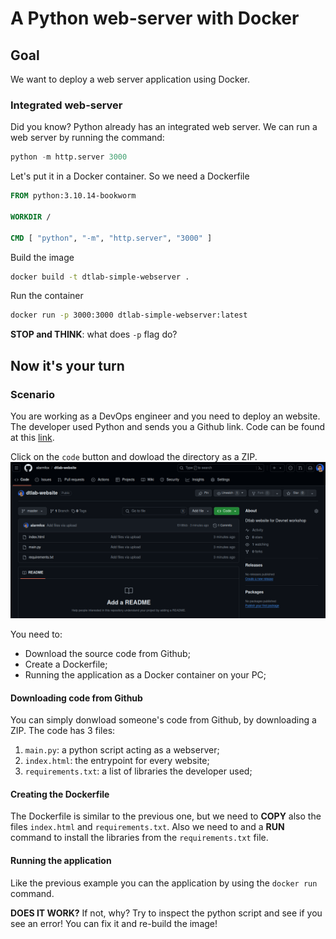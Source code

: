 # A Python web-server with Docker

## Goal
We want to deploy a web server application using Docker.

### Integrated web-server
Did you know? Python already has an integrated web server.
We can run a web server by running the command:

```py
python -m http.server 3000
```

Let's put it in a Docker container. So we need a Dockerfile

```dockerfile
FROM python:3.10.14-bookworm

WORKDIR /

CMD [ "python", "-m", "http.server", "3000" ]

```

Build the image
```sh 
docker build -t dtlab-simple-webserver .
```

Run the container
```sh 
docker run -p 3000:3000 dtlab-simple-webserver:latest
```

**STOP and THINK**: what does `-p` flag do?

## Now it's your turn

### Scenario
You are working as a DevOps engineer and you need to deploy an website. The developer
used Python and sends you a Github link. Code can be found at this [link](https://github.com/alarmfox/dtlab-website). 

Click on the `code` button and dowload the directory as a ZIP.
![Code](./images/dtlab-site.png)

You need to:
* Download the source code from Github;
* Create a Dockerfile;
* Running the application as a Docker container on your PC;

#### Downloading code from Github
You can simply donwload someone's code from Github, by downloading a ZIP.
The code has 3 files: 
1. `main.py`: a python script acting as a webserver;
2. `index.html`: the entrypoint for every website;
3. `requirements.txt`: a list of libraries the developer used;

#### Creating the Dockerfile
The Dockerfile is similar to the previous one, but we need to **COPY** also 
the files `index.html` and `requirements.txt`. Also we need to and a **RUN** 
command to install the libraries from the `requirements.txt` file.

#### Running the application
Like the previous example you can the application by using the `docker run` command.

**DOES IT WORK?** If not, why? Try to inspect the python script and see if you see an error!
You can fix it and re-build the image!
